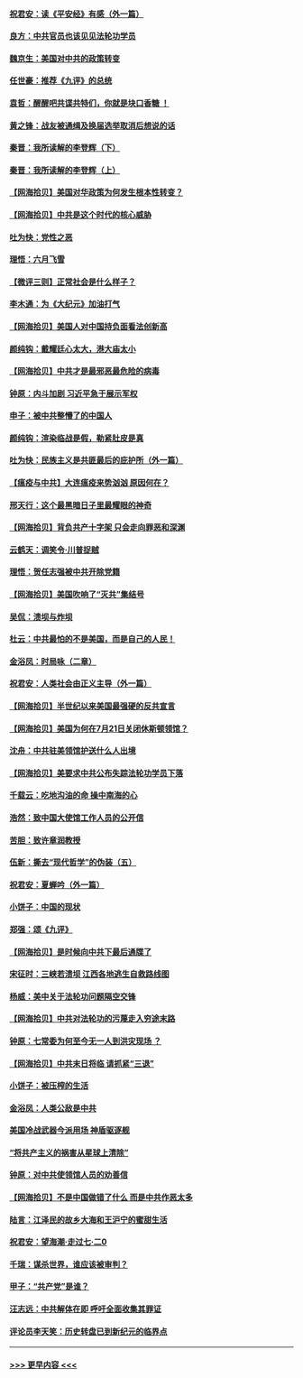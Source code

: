 #### [祝君安：读《平安经》有感（外一篇）](../pages/nsc993/n12303170.md?t=08031902) 
#### [良方：中共官员也该见见法轮功学员](../pages/nsc993/n12302985.md?t=08031902) 
#### [魏京生：美国对中共的政策转变](../pages/nsc993/n12302929.md?t=08031902) 
#### [任世豪：推荐《九评》的总统](../pages/nsc993/n12302838.md?t=08031902) 
#### [袁哲：醒醒吧共谍共特们，你就是块口香糖 ！](../pages/nsc993/n12302678.md?t=08031902) 
#### [黄之锋：战友被通缉及换届选举取消后想说的话](../pages/nsc993/n12302681.md?t=08031902) 
#### [秦晋：我所读解的李登辉（下）](../pages/nsc993/n12302171.md?t=08031902) 
#### [秦晋：我所读解的李登辉（上）](../pages/nsc993/n12301979.md?t=08031902) 
#### [【网海拾贝】美国对华政策为何发生根本性转变？](../pages/nsc993/n12302091.md?t=08031902) 
#### [【网海拾贝】中共是这个时代的核心威胁](../pages/nsc993/n12300541.md?t=08031902) 
#### [吐为快：党性之恶](../pages/nsc993/n12300263.md?t=08031902) 
#### [理悟：六月飞雪](../pages/nsc993/n12300243.md?t=08031902) 
#### [【微评三则】正常社会是什么样子？](../pages/nsc993/n12300228.md?t=08031902) 
#### [李木通：为《大纪元》加油打气](../pages/nsc993/n12280363.md?t=08031902) 
#### [【网海拾贝】美国人对中国持负面看法创新高](../pages/nsc993/n12298720.md?t=08031902) 
#### [颜纯钩：戴耀廷心太大，港大庙太小](../pages/nsc993/n12297682.md?t=08031902) 
#### [【网海拾贝】中共才是最邪恶最危险的病毒](../pages/nsc993/n12296470.md?t=08031902) 
#### [钟原：内斗加剧 习近平急于展示军权](../pages/nsc993/n12292544.md?t=08031902) 
#### [申子：被中共整懵了的中国人](../pages/nsc993/n12291389.md?t=08031902) 
#### [颜纯钩：渲染临战是假，勒紧肚皮是真](../pages/nsc993/n12290945.md?t=08031902) 
#### [吐为快：民族主义是共匪最后的庇护所（外一篇）](../pages/nsc993/n12290887.md?t=08031902) 
#### [【瘟疫与中共】大连瘟疫来势汹汹 原因何在？](../pages/nsc993/n12287474.md?t=08031902) 
#### [邢天行：这个最黑暗日子里最耀眼的神奇](../pages/nsc993/n12289882.md?t=08031902) 
#### [【网海拾贝】背负共产十字架 只会走向罪恶和深渊](../pages/nsc993/n12288290.md?t=08031902) 
#### [云鹤天：调笑令·川普捉贼](../pages/nsc993/n12285672.md?t=08031902) 
#### [理悟：贺任志强被中共开除党籍](../pages/nsc993/n12285597.md?t=08031902) 
#### [【网海拾贝】美国吹响了“灭共”集结号](../pages/nsc993/n12284522.md?t=08031902) 
#### [吴侃：溃坝与炸坝](../pages/nsc993/n12283593.md?t=08031902) 
#### [杜云：中共最怕的不是美国，而是自己的人民！](../pages/nsc993/n12282935.md?t=08031902) 
#### [金浴凤：时局咏（二章）](../pages/nsc993/n12282923.md?t=08031902) 
#### [祝君安：人类社会由正义主导（外一篇）](../pages/nsc993/n12282809.md?t=08031902) 
#### [【网海拾贝】半世纪以来美国最强硬的反共宣言](../pages/nsc993/n12282656.md?t=08031902) 
#### [【网海拾贝】美国为何在7月21日关闭休斯顿领馆？](../pages/nsc993/n12279731.md?t=08031902) 
#### [沈舟：中共驻美领馆护送什么人出境](../pages/nsc993/n12278949.md?t=08031902) 
#### [【网海拾贝】美要求中共公布失踪法轮功学员下落](../pages/nsc993/n12277656.md?t=08031902) 
#### [千载云：吃地沟油的命 操中南海的心](../pages/nsc993/n12277533.md?t=08031902) 
#### [浩然：致中国大使馆工作人员的公开信](../pages/nsc993/n12277436.md?t=08031902) 
#### [苦胆：致许章润教授](../pages/nsc993/n12274876.md?t=08031902) 
#### [伍新：撕去“现代哲学”的伪装（五）](../pages/nsc993/n12274833.md?t=08031902) 
#### [祝君安：夏蝉吟（外一篇）](../pages/nsc993/n12274794.md?t=08031902) 
#### [小饼子：中国的现状](../pages/nsc993/n12274774.md?t=08031902) 
#### [郑强：颂《九评》](../pages/nsc993/n12274570.md?t=08031902) 
#### [【网海拾贝】是时候向中共下最后通牒了](../pages/nsc993/n12274156.md?t=08031902) 
#### [宋征时：三峡若溃坝 江西各地逃生自救路线图](../pages/nsc993/n12274031.md?t=08031902) 
#### [杨威：美中关于法轮功问题隔空交锋](../pages/nsc993/n12273317.md?t=08031902) 
#### [【网海拾贝】中共对法轮功的污蔑走入穷途末路](../pages/nsc993/n12272307.md?t=08031902) 
#### [钟原：七常委为何至今无一人到洪灾现场 ？](../pages/nsc993/n12270614.md?t=08031902) 
#### [【网海拾贝】中共末日将临 请抓紧“三退”](../pages/nsc993/n12269476.md?t=08031902) 
#### [小饼子：被压榨的生活](../pages/nsc993/n12268533.md?t=08031902) 
#### [金浴凤：人类公敌是中共](../pages/nsc993/n12268134.md?t=08031902) 
#### [美国冷战武器今派用场 神盾驱逐舰](../pages/nsc993/n12267798.md?t=08031902) 
#### [“将共产主义的祸害从星球上清除”](../pages/nsc993/n12266142.md?t=08031902) 
#### [钟原：对中共使领馆人员的劝善信](../pages/nsc993/n12266890.md?t=08031902) 
#### [【网海拾贝】不是中国做错了什么 而是中共作恶太多](../pages/nsc993/n12266774.md?t=08031902) 
#### [陆言：江泽民的故乡大海和王沪宁的蜜甜生活](../pages/nsc993/n12266452.md?t=08031902) 
#### [祝君安：望海潮·走过七·二0](../pages/nsc993/n12266434.md?t=08031902) 
#### [千瑞：谋杀世界，谁应该被审判？](../pages/nsc993/n12266392.md?t=08031902) 
#### [甲子：“共产党”是谁？](../pages/nsc993/n12266273.md?t=08031902) 
#### [汪志远：中共解体在即 呼吁全面收集其罪证](../pages/nsc993/n12265708.md?t=08031902) 
#### [评论员李天笑：历史转盘已到新纪元的临界点](../pages/nsc993/n12265680.md?t=08031902) 

----
#### [ >>> 更早内容 <<< ](../indexes/nsc993-earlier.md)
